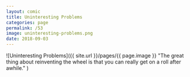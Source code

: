```yaml
---
layout: comic
title: Uninteresting Problems
categories: page
permalink: /53
image: uninteresting-problems.png
date: 2018-09-03
---
```


![Uninteresting Problems]({{ site.url }}/pages/{{ page.image }} "The great thing about reinventing the wheel is that you can really get on a roll after awhile." )